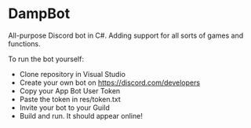 # DampBot
All-purpose Discord bot in C#. Adding support for all sorts of games and functions. 

To run the bot yourself:
  - Clone repository in Visual Studio
  - Create your own bot on https://discord.com/developers
  - Copy your App Bot User Token
  - Paste the token in res/token.txt
  - Invite your bot to your Guild
  - Build and run. It should appear online!
